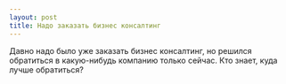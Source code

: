 ```yaml
---
layout: post 
title: Надо заказать бизнес консалтинг 
--- 
```

Давно надо было уже заказать бизнес консалтинг, но решился обратиться в какую-нибудь компанию только сейчас. Кто знает, куда лучше обратиться?